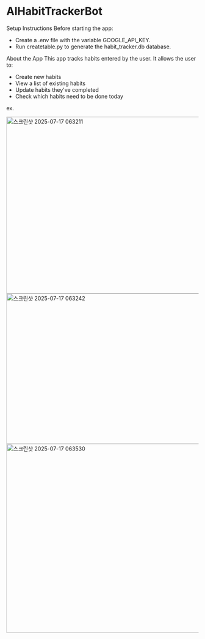 # AIHabitTrackerBot

Setup Instructions
Before starting the app:
- Create a .env file with the variable GOOGLE_API_KEY.
- Run createtable.py to generate the habit_tracker.db database.

About the App
This app tracks habits entered by the user. It allows the user to:
- Create new habits
- View a list of existing habits
- Update habits they've completed
- Check which habits need to be done today

ex.

<img width="673" height="462" alt="스크린샷 2025-07-17 063211" src="https://github.com/user-attachments/assets/ca88a2dc-04ff-44ac-880f-bfae6e0fb171" />

<img width="842" height="393" alt="스크린샷 2025-07-17 063242" src="https://github.com/user-attachments/assets/cb4e22f6-2eea-45ad-bcf6-ec6da141c3d1" />

<img width="765" height="494" alt="스크린샷 2025-07-17 063530" src="https://github.com/user-attachments/assets/250dd3bb-08ee-469d-aa38-6ab0d7b20508" />


